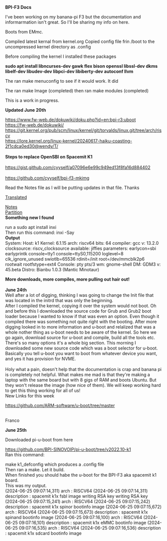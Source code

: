 **BPI-F3 Docs**

I've been working on my banana-pi F3 but the documentation and informarmation isn't great. So I'll be sharing my info on here.

Boots from EMmc.

Compiled latest kernal from kernel.org
Copied config file frin /boot to the uncompressed kernel directory as .config

Before compiling the kernel I installed these packages

**sudo apt install libncurses-dev gawk flex bison openssl libssl-dev dkms libelf-dev libudev-dev libpci-dev libiberty-dev autoconf llvm**

The ran make menuconfig to see if it would work. It did

The ran make Image  (completed)
then ran make modules (completed)

This is a work in progress.

**Updated June 20th**

https://www.fw-web.de/dokuwiki/doku.php?id=en:bpi-r3:uboot
<br>
https://fw-web.de/dokuwiki/
<br>
https://git.kernel.org/pub/scm/linux/kernel/git/torvalds/linux.git/tree/arch/riscv
<br>
https://lore.kernel.org/linux-kernel/20240617-haiku-coasting-2f1cdca0ed30@wendy/T/
<br>
<br>
**Steps to replace OpenSBI on Spacemit K1**
<br>
<br>
https://gist.github.com/cyyself/a07096e6e99c949ed13f8fa16d884402
<br>
<br>
https://github.com/cyyself/bpi-f3-mkimg

Read the Notes file as I will be putting updates in that file.
Thanks

[Translated](translated/readme.md)

[Notes](notes/readme.md)<br>
[Partition](partition/readme.md)
<br>
**Something new I found**

run a sudo apt install inxi
<br>
Then run this command:   inxi -Say
<br>
**Output**
<br>
System:
  Host: k1 Kernel: 6.1.15 arch: riscv64 bits: 64 compiler: gcc v: 13.2.0
    clocksource: riscv_clocksource available: jiffies parameters: earlycon=sbi
    earlyprintk console=tty1 console=ttyS0,115200 loglevel=8 clk_ignore_unused
    swiotlb=65536 rdinit=/init root=/dev/mmcblk2p6 rootwait rootfstype=ext4
  Console: pty pts/3 wm: gnome-shell DM: GDM3 v: 45.beta Distro: Bianbu
    1.0.3 (Mantic Minotaur)<br>


**More downloads, more compiles, more pulling out hair out!**
<br>
<br>
**June 24th**
<br>
Well after a lot of digging, thinking I was going to change the Init file that was located in the initrd that was only the beginning.<br>
After I compiled the kernel, copying it over the system would not boot. Oh and before this
I downloaded the source code for Grub and Grub2 boot loader because I wanted to know if that was even an option. Even though it compiled there was 
something not quite right with the booting. After more digging looked in to more information and u-boot and relalized that was a whole nother thing
as u-boot needs to be aware of the kernel. So here we go again, download source for u-boot and compile, build all the tools etc. There's so many options
it's a whole big section. This morning I downloaded some new source code which was a boot selector for u-boot. Basically you tell u-boot you want to boot from whatever
device you want, and yes it has provision for NVME. <br>
<br>
Holy what a pain, doesn't help that the documentation is crap and banana pi is completely not helpful.  What makes me mad is that they're making a laptop with the same board but
with 8 gigs of RAM and boots Ubuntu. But they won't release the image (how nice of them). We will keep working hard to get this thing working for all of us!
<br>
New Links for this week<br>

https://github.com/ARM-software/u-boot/tree/master

<br>
Franco
<br>

**June 25th**

Downloaded pi-u-boot from here<br>

https://github.com/BPI-SINOVOIP/pi-u-boot/tree/v2022.10-k1
<br>
Ran this command:  

make k1_defconfig which produces a .config file<br>
Then ran a make. Let it build. <br>
When finished you should habe the u-boot for the BPI-F3 aka spacemit k1 board.<br>
This was my output.<br>
(2024-06-25 09:07:14,311) arch : RISCV64
(2024-06-25 09:07:14,311) description : spacemit k1x fsbl image
writing RSA key
writing RSA key
(2024-06-25 09:07:15,241) arch : RISCV64
(2024-06-25 09:07:15,242) description : spacemit k1x spinor bootinfo image
(2024-06-25 09:07:15,672) arch : RISCV64
(2024-06-25 09:07:15,673) description : spacemit k1x spinand bootinfo image
(2024-06-25 09:07:16,100) arch : RISCV64
(2024-06-25 09:07:16,101) description : spacemit k1x eMMC bootinfo image
(2024-06-25 09:07:16,535) arch : RISCV64
(2024-06-25 09:07:16,536) description : spacemit k1x sdcard bootinfo image





